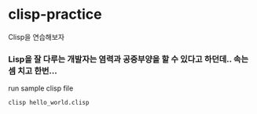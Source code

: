 # clisp-practice

Clisp을 연습해보자 

### Lisp을 잘 다루는 개발자는 염력과 공중부양을 할 수 있다고 하던데.. 속는 셈 치고 한번...


run sample clisp file
```
clisp hello_world.clisp

```
